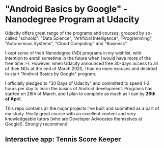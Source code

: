 # "Android Basics by Google" - Nanodegree Program at Udacity
Udacity offers great range of the programs and courses, grouped by so-called "schools": "Data Science", "Artificial Intelligence", "Programming", "Autonomous Systems", "Cloud Computing" and "Business".

I kept some of their Nanodegree (ND) programs in my wishlist, with intention to enroll sometime in the future when I would have more of the free time :-). However, when Udacity announced free 30-days access to all of their NDs at the end of March 2020, I had no more excuses and decided to start "Android Basics by Google" program.

I officially pledged to "30 Days of Udacity" and committed to spend 1-2 hours per day to learn the basics of Android development. Programs has started on 26th of March, and I plan to complete as much as I can by **26th of April**.

This repo contains all the major projects I've built and submitted as a part of my study. Really great course with an excellent content and very knowledgeable tutors (who are Developer Advocates themselves at Google!). Strongly recommend!

## Interactive app: Tennis Score Keeper
